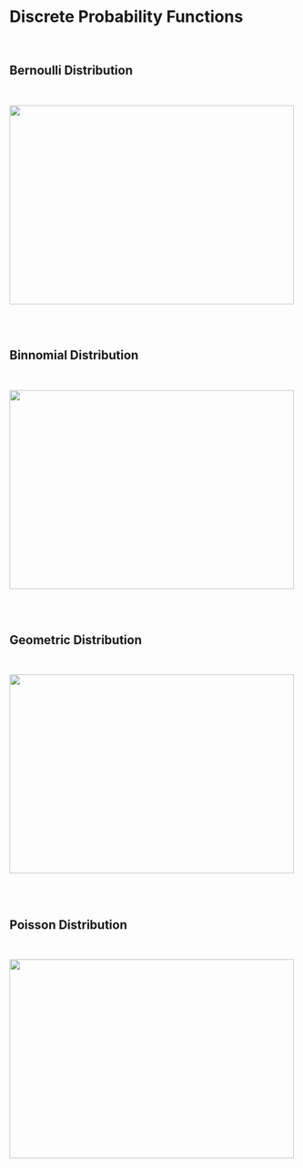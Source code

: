 # Discrete Probability Functions
<br>

## Bernoulli Distribution
<br>

<p href ="https://towardsdatascience.com/fundamentals-of-statistics-for-data-scientists-and-data-analysts-69d93a05aae7" align="left">
  <img href ="https://towardsdatascience.com/fundamentals-of-statistics-for-data-scientists-and-data-analysts-69d93a05aae7" src="https://github.com/TatevKaren/mathematics-statistics-for-data-science/blob/main/Probability-Distribution-Functions/Bernoulli_pdf.png?raw=true"
  width="500" height="350">
</p>

<br>
<br>

## Binnomial Distribution
<br>

<p href ="https://towardsdatascience.com/fundamentals-of-statistics-for-data-scientists-and-data-analysts-69d93a05aae7" align="left">
  <img href ="https://towardsdatascience.com/fundamentals-of-statistics-for-data-scientists-and-data-analysts-69d93a05aae7" src="https://github.com/TatevKaren/mathematics-statistics-for-data-science/blob/main/Probability-Distribution-Functions/Binomial_distribution.png?raw=true"
  width="500" height="350">
</p>
<br>
<br>


## Geometric Distribution
<br>

<p href ="https://towardsdatascience.com/fundamentals-of-statistics-for-data-scientists-and-data-analysts-69d93a05aae7" align="left">
  <img href ="https://towardsdatascience.com/fundamentals-of-statistics-for-data-scientists-and-data-analysts-69d93a05aae7" src="https://github.com/TatevKaren/mathematics-statistics-for-data-science/blob/main/Probability-Distribution-Functions/Geometric_distribution.png?raw=true"
  width="500" height="350">
</p>
<br>
<br>

## Poisson Distribution
<br>

<p href ="https://towardsdatascience.com/fundamentals-of-statistics-for-data-scientists-and-data-analysts-69d93a05aae7" align="left">
  <img href ="https://towardsdatascience.com/fundamentals-of-statistics-for-data-scientists-and-data-analysts-69d93a05aae7" src="https://github.com/TatevKaren/mathematics-statistics-for-data-science/blob/main/Probability-Distribution-Functions/Poisson_Distribution.png?raw=true"
  width="500" height="350">
</p>
